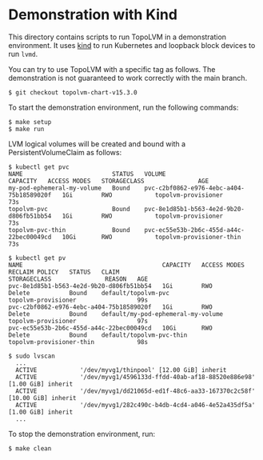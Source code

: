 # Demonstration with Kind

This directory contains scripts to run TopoLVM in a demonstration environment.
It uses [kind](https://github.com/kubernetes-sigs/kind) to run Kubernetes
and loopback block devices to run `lvmd`.

You can try to use TopoLVM with a specific tag as follows. The demonstration is not guaranteed to work correctly with the main branch.

```console
$ git checkout topolvm-chart-v15.3.0
```

To start the demonstration environment, run the following commands:

```console
$ make setup
$ make run
```

LVM logical volumes will be created and bound with a PersistentVolumeClaim as follows:

```console
$ kubectl get pvc
NAME                         STATUS   VOLUME                                     CAPACITY   ACCESS MODES   STORAGECLASS               AGE
my-pod-ephemeral-my-volume   Bound    pvc-c2bf0862-e976-4ebc-a404-75b18589020f   1Gi        RWO            topolvm-provisioner        73s
topolvm-pvc                  Bound    pvc-8e1d85b1-b563-4e2d-9b20-d806fb51bb54   1Gi        RWO            topolvm-provisioner        73s
topolvm-pvc-thin             Bound    pvc-ec55e53b-2b6c-455d-a44c-22bec00049cd   10Gi       RWO            topolvm-provisioner-thin   73s

$ kubectl get pv
NAME                                       CAPACITY   ACCESS MODES   RECLAIM POLICY   STATUS   CLAIM                                STORAGECLASS               REASON   AGE
pvc-8e1d85b1-b563-4e2d-9b20-d806fb51bb54   1Gi        RWO            Delete           Bound    default/topolvm-pvc                  topolvm-provisioner                 99s
pvc-c2bf0862-e976-4ebc-a404-75b18589020f   1Gi        RWO            Delete           Bound    default/my-pod-ephemeral-my-volume   topolvm-provisioner                 97s
pvc-ec55e53b-2b6c-455d-a44c-22bec00049cd   10Gi       RWO            Delete           Bound    default/topolvm-pvc-thin             topolvm-provisioner-thin            98s

$ sudo lvscan
  ...
  ACTIVE            '/dev/myvg1/thinpool' [12.00 GiB] inherit
  ACTIVE            '/dev/myvg1/4596133d-ffdd-40ab-af18-88520e886e98' [1.00 GiB] inherit
  ACTIVE            '/dev/myvg1/dd21065d-ed1f-48c6-aa33-167370c2c58f' [10.00 GiB] inherit
  ACTIVE            '/dev/myvg1/282c490c-b4db-4cd4-a046-4e52a435df5a' [1.00 GiB] inherit
  ...
```

To stop the demonstration environment, run:

```console
$ make clean
```

